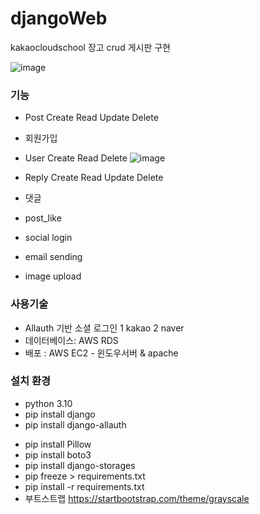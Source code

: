 # djangoWeb 
kakaocloudschool
장고 crud 게시판 구현

![image](https://user-images.githubusercontent.com/44285158/176856643-35739868-4342-4428-9e8d-690fe3459e7b.png)


### 기능

* Post Create Read Update Delete
* 회원가입
* User Create Read        Delete
![image](https://user-images.githubusercontent.com/44285158/176856890-2664ce45-fde2-4d3e-854e-a8fe4544f9aa.png)

* Reply Create Read Update Delete 
* 댓글

* post_like
* social login
* email sending
* image upload

### 사용기술

* Allauth 기반 소셜 로그인 1 kakao 2 naver
* 데이터베이스: AWS RDS
* 배포 : AWS EC2 - 윈도우서버 & apache
### 설치 환경
* python 3.10
* pip install django
* pip install django-allauth
- pip install Pillow
- pip install boto3
- pip install django-storages
- pip freeze > requirements.txt
- pip install -r requirements.txt
- 부트스트랩 https://startbootstrap.com/theme/grayscale

